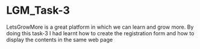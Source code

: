 # LGM_Task-3
LetsGrowMore is a great platform in which we can learn and grow more. By doing this task-3 I had learnt how to create the registration form and how to display the contents in the same web page

